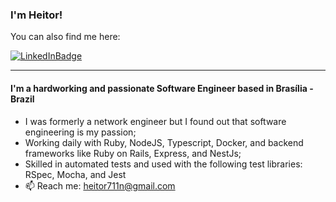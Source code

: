 ### I'm Heitor! 

You can also find me here:

[![LinkedInBadge](https://img.shields.io/badge/-LinkedIn-blue?style=flat&logo=Linkedin&logoColor=white&link=www.linkedin.com/in/heitor-de-melo-cardozo)](https://www.linkedin.com/in/heitor-de-melo-cardozo)

---

#### I'm a hardworking and passionate Software Engineer based in Brasília - Brazil

- I was formerly a network engineer but I found out that software engineering is my passion;
- Working daily with Ruby, NodeJS, Typescript, Docker, and backend frameworks like Ruby on Rails, Express, and NestJs;
- Skilled in automated tests and used with the following test libraries: RSpec, Mocha, and Jest
- 📫 Reach me: heitor711n@gmail.com
  

